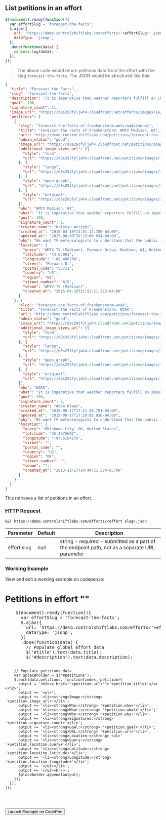 ## List petitions in an effort

```js
$(document).ready(function(){
  var effortSlug = 'forecast-the-facts';
  $.ajax({
    url: 'https://demo.controlshiftlabs.com/efforts/'+effortSlug+'.json',
    dataType: 'jsonp',
  })
  .done(function(data) {
    console.log(data);
  });
});
```

> The above code would return petitions data from the effort with the slug `forecast-the-facts`.  The JSON would be structured like this:

```json
{
  "title": "Forecast the Facts",
  "slug": "forecast-the-facts",
  "description": "It is imperative that weather reporters fulfill an important part of their job, and explain the ways that climate change has influenced the freakish \"Frankenstorm\" Sandy. Below is a list of the meteorologists in your area, with telephone numbers and e-mail addresses. Please call or email them a message in your own words, asking them to connect the dots between global warming pollution and disasters like Sandy. Take a look at the talking points below if you need any help.",
  "goal": 100,
  "signature_count": 11,
  "image_url": "https://d8s293fyljwh4.cloudfront.net/efforts/images/16/hero/forecast.png?1351625402",
  "petitions": [
    {
      "slug": "forecast-the-facts-of-frankenstorm-wmtv-madison-wi",
      "title": "Forecast the Facts of Frankenstorm: WMTV Madison, WI",
      "url": "http://demo.controlshiftlabs.com/petitions/forecast-the-facts-of-frankenstorm-wmtv-madison-wi",
      "admin_status": "good",
      "image_url": "https://d8s293fyljwh4.cloudfront.net/petitions/images/102705/hero/forecast.png?1429199472",
      "additional_image_sizes_url": [{
        "style": "form",
        "url": "https://d8s293fyljwh4.cloudfront.net/petitions/images/102705/form/forecast.png?1429199472"
      }, {
        "style": "large",
        "url": "https://d8s293fyljwh4.cloudfront.net/petitions/images/102705/large/forecast.png?1429199472"
      }, {
        "style": "open_graph",
        "url": "https://d8s293fyljwh4.cloudfront.net/petitions/images/102705/open_graph/forecast.png?1429199472"
      }, {
        "style": "original",
        "url": "https://d8s293fyljwh4.cloudfront.net/petitions/images/102705/original/forecast.png?1429199472"
      }],
      "who": "WMTV Madison, WI",
      "what": "It is imperative that weather reporters fulfill an important part of their job, and explain the ways that climate change has influenced the freakish \"Frankenstorm\" Sandy. Below is a list of the meteorologists in your area, with telephone numbers and e-mail addresses. Please call or email them a message in your own words, asking them to connect the dots between global warming pollution and disasters like Sandy. Take a look at the talking points below if you need any help.",
      "goal": 100,
      "signature_count": 1,
      "creator_name": "Kristyn Arrighi",
      "created_at": "2015-04-16T11:51:12.700-04:00",
      "updated_at": "2015-08-03T20:23:06.034-04:00",
      "why": "We want TV meteorologists to understand that the public is depending on them for information about climate change, especially as it increasingly impacts our weather patterns. We know that meteorolo...",
      "location": {
        "query": "WMTV-TV (Madison), Forward Drive, Madison, WI, United States",
        "latitude": "43.05091",
        "longitude": "-89.486738",
        "street": "Forward Dr",
        "postal_code": "53711",
        "country": "US",
        "region": "WI",
        "street_number": "615",
        "venue": "WMTV-TV (Madison)",
        "created_at": "2015-04-16T11:51:11.222-04:00"
      }
    }, {
      "slug": "forecast-the-facts-of-frankenstorm-woak",
      "title": "Forecast the Facts of Frankenstorm: WOAK",
      "url": "http://demo.controlshiftlabs.com/petitions/forecast-the-facts-of-frankenstorm-woak",
      "admin_status": "good",
      "image_url": "https://d8s293fyljwh4.cloudfront.net/petitions/images/115310/hero/forecast.png?1439846499",
      "additional_image_sizes_url": [{
        "style": "form",
        "url": "https://d8s293fyljwh4.cloudfront.net/petitions/images/115310/form/forecast.png?1439846499"
      }, {
        "style": "large",
        "url": "https://d8s293fyljwh4.cloudfront.net/petitions/images/115310/large/forecast.png?1439846499"
      }, {
        "style": "open_graph",
        "url": "https://d8s293fyljwh4.cloudfront.net/petitions/images/115310/open_graph/forecast.png?1439846499"
      }, {
        "style": "original",
        "url": "https://d8s293fyljwh4.cloudfront.net/petitions/images/115310/original/forecast.png?1439846499"
      }],
      "who": "WOAK",
      "what": "It is imperative that weather reporters fulfill an important part of their job, and explain the ways that climate change has influenced the freakish \"Frankenstorm\" Sandy. Below is a list of the meteorologists in your area, with telephone numbers and e-mail addresses. Please call or email them a message in your own words, asking them to connect the dots between global warming pollution and disasters like Sandy. Take a look at the talking points below if you need any help.",
      "goal": 100,
      "signature_count": 2,
      "creator_name": "Adam Klaus",
      "created_at": "2015-08-17T17:21:39.791-04:00",
      "updated_at": "2015-08-17T17:29:02.816-04:00",
      "why": "We want TV meteorologists to understand that the public is depending on them for information about climate change, especially as it increasingly impacts our weather patterns. We know that meteorolo...",
      "location": {
        "query": "Oklahoma City, OK, United States",
        "latitude": "35.4675602",
        "longitude": "-97.5164276",
        "street": "",
        "postal_code": "",
        "country": "US",
        "region": "OK",
        "street_number": "",
        "venue": "",
        "created_at": "2013-12-17T14:49:51.324-05:00"
      }
    }
  ]
}
```

This retrieves a list of petitions in an effort.

### HTTP Request

`GET https://demo.controlshiftlabs.com/efforts/<effort slug>.json`

Parameter | Default | Description
--------- | ------- | -----------
effort slug | null | string - required - submitted as a part of the endpoint path, not as a separate URL parameter

### Working Example

View and edit a working example on codepen.io:

<div class="js-codepen-data hidden" data-title="ControlShift Labs: List of Petitions in an Effort Example">
  <div class="codepen-html">
    <h1>Petitions in effort "<span id="title"></span>"</h1>
    <p><span id="description"></span></h1>
    <div id="petitions">
    </div>
  </div>
  <pre class="codepen-js">
    $(document).ready(function(){
      var effortSlug = 'forecast-the-facts';
      $.ajax({
        url: 'https://demo.controlshiftlabs.com/efforts/'+effortSlug+'.json',
        dataType: 'jsonp',
      })
      .done(function(data) {
        // Populate global effort data
        $('#title').text(data.title);
        $('#description').text(data.description);

        // Populate petitions data
        var $placeholder = $('#petitions');
        $.each(data.petitions, function(index, petition){
          output = '<h2><a href="'+petition.url+'">'+petition.title+'</a></h2>';
          output += '<ul>';
          output += '<li><strong>Image:</strong> '+petition.image_url+'</li>';
          output += '<li><strong>Who:</strong> '+petition.who+'</li>';
          output += '<li><strong>What:</strong> '+petition.what+'</li>';
          output += '<li><strong>Why:</strong> '+petition.why+'</li>';
          output += '<li><strong>Signatures:</strong> '+petition.signature_count+'</li>';
          output += '<li><strong>Goal:</strong> '+petition.goal+'</li>';
          output += '<li><strong>URL:</strong> '+petition.url+'</li>';
          output += '<li><strong>Location:</strong> <ul>'
          output += '<li><strong>Query:</strong> '+petition.location.query+'</li>';
          output += '<li><strong>Latitude:</strong> '+petition.location.latitude+'</li>';
          output += '<li><strong>Longitude:</strong> '+petition.location.longitude+'</li>';
          output += '</ul></li>';
          output += '</ul><hr/>';
          $placeholder.append(output);
        });
      });
    });
  </pre>
</div>

<form action="https://codepen.io/pen/define" method="POST" target="_blank" class="hidden">
  <input type="hidden" name="data" class="js-data" value="">
  <input type="submit" value="Launch Example on CodePen">
</form>